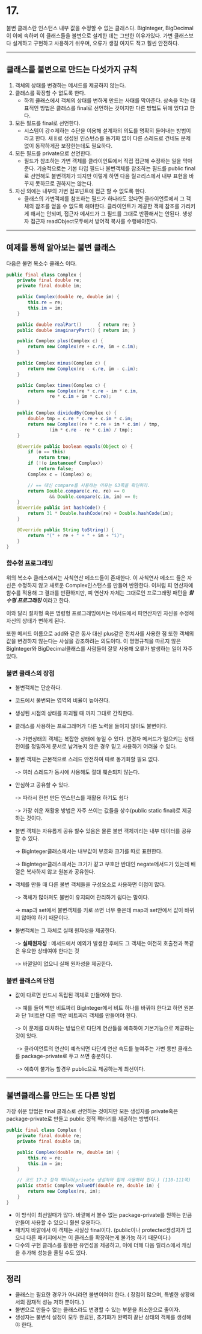 # 17. 



불변 클래스란 인스턴스 내부 값을 수정할 수 없는 클래스다. BigInteger, BigDecimal이 이에 속하며 이 클래스들을 불변으로 설계한 데는 그만한 이유가있다. 가변 클래스보다 설계하고 구현하고 사용하기 쉬우며, 오류가 생길 여지도 적고 훨씬 안전하다.



---

## 클래스를 불변으로 만드는 다섯가지 규칙

1. 객체의 상태를 변경하는 메서드를 제공하지 않는다.
2. 클래스를 확장할 수 없도록 한다.
   * 하위 클래스에서 객체의 상태를 변하게 만드는 사태를 막아준다. 상속을 막는 대표적인 방법은 클래스를 final로 선언하는 것이지만 다른 방법도 뒤에 있다고 한다.
3. 모든 필드를 final로 선언한다.
   * 시스템이 강ㅇ제하는 수단을 이용해 설계자의 의도를 명확히 들어내는 방법이라고 한다. 새ㅐ로 생성된 인스턴스를 동기화 없이 다른 스레드로 건네도 문제 없이 동작하게끔 보장한는데도 필요하다.
4. 모든 필드를 private으로 선언한다.
   * 필드가 참조하는 가변 객체를 클라이언트에서 직접 접근해 수정하는 일을 막아준다. 기술적으로는 기본 타입 필드나 불변객체를 참조하는 필드를 public final로 선언해도 불변객체가 되지만 이렇게 하면 다음 릴ㄹ리스에서 내부 표현을 바꾸지 못하므로 권하지는 않는다.
5. 자신 외에는 내부의 가변 컴포넌트에 접근 할 수 없도록 한다.
   * 클래스의 가변객체를 참조하는 필드가 하나라도 있다면 클라이언트에서 그 객체의 참조를 얻을 수 없도록 해야한다. 클라이언트가 제공한 객체 참조를 가리키게 해서는 안되며, 접근자 메서드가 그 필드를 그대로 반환해서는 안된다. 생성자 접근자 readObject모두에서 방어적 복사를 수행해야한다.



---

## 예제를 통해 알아보는 불변 클래스



다음은 불면 복소수 클래스 이다.

~~~java
public final class Complex {
    private final double re;
    private final double im;

    public Complex(double re, double im) {
        this.re = re;
        this.im = im;
    }

    public double realPart()      { return re; }
    public double imaginaryPart() { return im; }

    public Complex plus(Complex c) {
        return new Complex(re + c.re, im + c.im);
    }

    public Complex minus(Complex c) {
        return new Complex(re - c.re, im - c.im);
    }

    public Complex times(Complex c) {
        return new Complex(re * c.re - im * c.im,
                re * c.im + im * c.re);
    }

    public Complex dividedBy(Complex c) {
        double tmp = c.re * c.re + c.im * c.im;
        return new Complex((re * c.re + im * c.im) / tmp,
                (im * c.re - re * c.im) / tmp);
    }

    @Override public boolean equals(Object o) {
        if (o == this)
            return true;
        if (!(o instanceof Complex))
            return false;
        Complex c = (Complex) o;

        // == 대신 compare를 사용하는 이유는 63쪽을 확인하라.
        return Double.compare(c.re, re) == 0
                && Double.compare(c.im, im) == 0;
    }
    @Override public int hashCode() {
        return 31 * Double.hashCode(re) + Double.hashCode(im);
    }

    @Override public String toString() {
        return "(" + re + " + " + im + "i)";
    }
}
~~~



### 함수형 프로그래밍

 위의 복소수 클래스에서는 사칙연산 메소드들이 존재한다. 이 사칙연사 메소드 들은 자신은 수정하지 않고 새로운 Complex인스턴스를 만들어 반환한다. 이처럼 피 연산자에 함수를 적용해 그 결과를 반환하지만, 피 연산자 자체는 그대로인 프로그래밍 패턴을 ***함수형 프로그래밍*** 이라고 한다.

 이와 달리 절차형 혹은 명령형 프로그래밍에서는 메서드에서 피연산자인 자신을 수정해 자신의 상태가 변하게 된다.

 또한 메서드 이름으로 add와 같은 동사 대신 plus같은 전치사를 사용한 점 또한 객체의 값을 변경하지 않는다는 사실을 강조하려는 의도이다. 이 명명규칙을 따르지 않은 BigInteger와 BigDecimal클래스를 사람들이 잘못 사용해 오류가 발생하는 일이 자주 있다.



### 불변 클래스의 장점

* 불변객체는 단순하다.

* 코드에서 불변되는 영역의 비율이 높아진다.

* 생성된 시점의 상태를 파괴될 때 까지 그대로 간직한다.

* 클래스를 사용하는 프로그래머가 다른 노력을 들이지 않아도 불변이다.

  -> 가변상태의 객체는 복잡한 상태에 놓일 수 있다. 변경자 메서드가 일으키는 상태전이를 정밀하게 문서로 남겨놓지 않은 경우 믿고 사용하기 어려울 수 있다.

* 불변 객체는 근본적으로 스레드 안전하여 따로 동기화할 필요 없다.

  -> 여러 스레드가 동시에 사용해도 절대 훼손되지 않는다.

* 안심하고 공유할 수 있다. 

  -> 따라서 한번 만든 인스턴스를 재활용 하기도 쉽다

  -> 가장 쉬운 재활용 방법은 자주 쓰이는 값들을 상수(public static final)로 제공하는 것이다.

* 불변 객체는 자유롭게 공유 할수 있음은 물론 불변 객체끼리는 내부 데이터를 공유 할 수 있다.

  -> BigInteger클래스에서는 내부값이 부호와 크기를 따로 표현한다.

  -> BigInteger클래스에서는 크기가 같고 부호만 반대인 negate메서드가 있는데 배열은 복사하지 않고 원본과 공유한다.

* 객체를 만들 때 다른 불변 객체들을 구성요소로 사용하면 이점이 많다.

  -> 객체가 많아져도 불변이 유지되어 관리하기 쉽다는 말이다.

  -> map과 set에서 불변객체를 키로 쓰면 너무 좋은데 map과 set안에서 값이 바뀌지 않아야 하기 때문이다.

* 불변객체는 그 자체로 실패 원자성을 제공한다.

  -> **실패원자성** : 메서드에서 예외가 발생한 후에도 그 객체는 여전히 호출전과 똑같은 유요한 상태여야 한다는 것
  
  -> 바뀔일이 없으니 실패 원자성을 제공한다.



### 불변 클래스의 단점

* 값이 다르면 반드시 독립된 객체로 만들어야 한다.

  -> 예를 들어 백만 비트짜리 BigInteger에서 비트 하나를 바꿔야 한다고 하면 원본과 단 1비트만 다른 백만 비트짜리 객체를 만들어야 한다.

  -> 이 문제를 대처하는 방법으로 다단계 연산들을 예측하여 기본기능으로 제공하는 것이 있다.

  ​	-> 클라이언트의 연산이 예측되면 다단계 연산 속도를 높여주는 가변 동반 클래스를 package-private로 두고 쓰면 충분하다.

  ​	-> 예측이 불가능 할경우 public으로 제공하는게 최선이다.



---

## 불변클래스를 만드는 또 다른 방법



가장 쉬운 방법은 final 클래스로 선언하는 것이지만 모든 생성자를 private혹은 package-private로 만들고 public 정적 팩터리를 제공하는 방법이다.

~~~java
public final class Complex {
    private final double re;
    private final double im;

    public Complex(double re, double im) {
        this.re = re;
        this.im = im;
    }

    // 코드 17-2 정적 팩터리(private 생성자와 함께 사용해야 한다.) (110-111쪽)
    public static Complex valueOf(double re, double im) {
        return new Complex(re, im);
    }
}
~~~



* 이 방식이 최선일때가 많다. 바깥에서 볼수 없는 package-private를 원하는 만큼 만들어 사용할 수 있으니 훨씬 유용하다.
* 패키지 바깥에서 이 객체는 사실상 final이다. (public이나 protected생성자가 없으니 다른 패키지에서는 이 클래스를 확장하는게 불가능 하기 때문이다.)
* 다수의 구현 클래스를 활용한 유연성을 제공하고, 이에 더해 다음 릴리스에서 캐싱을 추가해 성능을 올릴 수도 있다.



---

## 정리

* 클래스는 필요한 경우가 아니라면 불변이여야 한다. ( 장점이 많으며, 특별한 상황에서의 잠재적 성능 저하 뿐이다. )
* 불변으로 만들수 없는 클래스라도 변경할 수 있는 부분을 최소한으로 줄이자.
* 생성자는 불변식 설정이 모두 완료된, 초기화가 완벽히 끝난 상태의 객체를 생성해야 한다.







